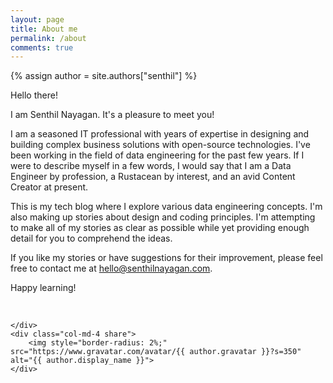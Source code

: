```yaml
---
layout: page
title: About me
permalink: /about
comments: true
---
```

{% assign author = site.authors["senthil"] %}

<div class="row justify-content-between">
    <div class="col-md-8 pr-5">
        <p>Hello there!</p>
        <p>I am Senthil Nayagan. It's a pleasure to meet you!</p>
        <p>I am a seasoned IT professional with years of expertise in designing and building complex business solutions with open-source technologies. I've been working in the field of data engineering for the past few years. If I were to describe myself in a few words, I would say that I am a Data Engineer by profession, a Rustacean by interest, and an avid Content Creator at present.</p>
        <p>This is my tech blog where I explore various data engineering concepts. I'm also making up stories about design and coding principles. I'm attempting to make all of my stories as clear as possible while yet providing enough detail for you to comprehend the ideas.</p>
        <p>If you like my stories or have suggestions for their improvement, please feel free to contact me at <a href="mailto:hello@senthilnayagan.com">hello@senthilnayagan.com</a>.</p>
        <p>Happy learning!</p>
        <p>
            <a target="_blank" href="https://twitter.com/SenthilNayagan"><i class="fa-brands fa-twitter"></i></a>&nbsp;&nbsp;
            <a target="_blank" href="https://www.linkedin.com/in/senthilnayagan"><i class="fa-brands fa-linkedin"></i></a>&nbsp;&nbsp;
            <a target="_blank" href="https://github.com/SenthilNayagan"><i class="fa-brands fa-github"></i></a>
        </p>

    </div>
    <div class="col-md-4 share">
        <img style="border-radius: 2%;" src="https://www.gravatar.com/avatar/{{ author.gravatar }}?s=350" alt="{{ author.display_name }}">
    </div>
</div>